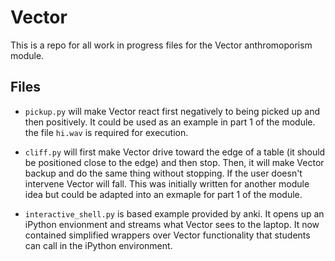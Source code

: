 # Vector

This is a repo for all work in progress files for the Vector anthromoporism module.

## Files
* `pickup.py` will make Vector react first negatively to being picked up and then positively. It could be used as an example in part 1 of the module. the file `hi.wav` is required for execution.

* `cliff.py` will first make Vector drive toward the edge of a table (it should be positioned close to the edge) and then stop. Then, it will make Vector backup and do the same thing without stopping. If the user doesn't intervene Vector will fall. This was initially written for another module idea but could be adapted into an exmaple for part 1 of the module.

* `interactive_shell.py` is based example provided by anki. It opens up an iPython envionment and streams what Vector sees to the laptop. It now contained simplified wrappers over Vector functionality that students can call in the iPython environment.
